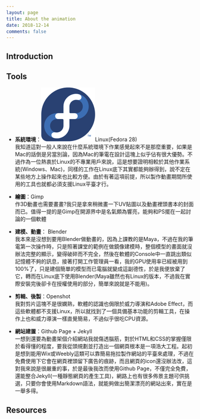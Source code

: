 ```yaml
---
layout: page
title: About the animation
date: 2018-12-14
comments: false
---
```


## Introduction

## Tools
* **系統環境**：![Fedora logo](assets/logo/fedora-logo.png)Linux(Fedora 28)   
我知道這對一般人來說在什麼系統環境下作業感覺起來不是那麼重要，如果是Mac的話倒是另當別論，因為Mac的筆電在設計這塊上似乎佔有很大優勢。不過作為一位熱衷於Linux的不專業用戶來說，這是想要證明相較於其他作業系統(Windows、Mac)，同樣的工作在Linux底下其實都能夠辦得到，說不定在某些地方上操作起來也比較方便。由於有著這項前提，所以製作動畫期間所使用的工具也就都必須支援Linux平臺才行。

* **繪圖**：Gimp   
作3D動畫也需要畫畫?我只是拿來稍微畫一下UV貼圖以及動畫裡頭書本的封面而已。值得一提的是Gimp在開源界中是名氣頗為響亮，能夠和PS擺在一起討論的一個軟體

* **建模、動畫**： Blender   
我本來是沒想到要用Blender做動畫的，因為上課教的是Maya，不過在我的筆電第一次操作時，只是照著課堂的範例在做鏡像建模時，整個模型的畫面就沒辦法完整的顯示，變得破碎而不完全，然後在軟體的Console中一直跳出類似記憶體不夠的訊息，接著打開工作管理員一看，我的GPU使用率已經被用到100%了，只是建個簡單的模型而已電腦就變成這副德性，於是我便放棄了它，轉而在Linux底下使用Blender(Maya雖然也有Linux的版本，不過我在實際安裝完後卻卡在授權使用的部分，簡單來說就是不能用)。

* **剪輯、後製**：Openshot   
我對剪片這塊不是很嫻熟，軟體的認識也侷限於威力導演和Adobe Effect，而這些軟體都不支援Linux，所以就找到了一個具備基本功能的剪輯工具，在操作上也和威力導演一樣直覺簡易，不過似乎很吃CPU資源。

* **網站建置**：Github Page + Jekyll   
一想到還要為動畫架個介紹網站我就傷透腦筋，對於HTML和CSS的掌握僅限於看得懂的程度，要我從頭規劃並打造出一個網頁根本是一項浩大工程。起初是想到能用Wix或Weebly這類可以靠簡易拖拉製作網站的平臺來處理，不過在免費使用下它會在網頁裡頭留下廣告的痕跡，而且網頁的icon還沒辦法改，這對我來說是很嚴重的事，於是最後我改而使用Github Page，不僅完全免費，還能整合Jekyll(一種靜態網頁的產生工具)，網路上也有很多佈景主題可供挑選，只要你會使用Markdown語法，就能夠做出簡潔漂亮的網站出來，實在是一舉多得。

## Resources

